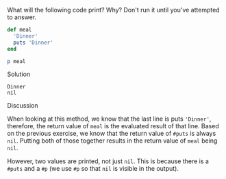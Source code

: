 What will the following code print? Why? Don't run it until you've attempted to answer.

```ruby
def meal
  'Dinner'
  puts 'Dinner'
end

p meal
```

Solution

```
Dinner
nil
```

Discussion

When looking at this method, we know that the last line is puts `'Dinner'`, therefore, the return value of `meal` is the evaluated result of that line. Based on the previous exercise, we know that the return value of `#puts` is always `nil`. Putting both of those together results in the return value of `meal` being `nil`.

However, two values are printed, not just `nil`. This is because there is a `#puts` and a `#p` (we use `#p` so that `nil` is visible in the output).
